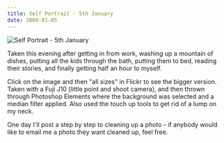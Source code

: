```yaml
---
title: Self Portrait - 5th January
date: 2009-01-05
---
```


![Self Portrait - 5th January](https://source.unsplash.com/hopX_jpVtRM/1600x900)

Taken this evening after getting in from work, washing up a mountain of dishes, putting all the kids through the bath, putting them to bed, reading their stories, and finally getting half an hour to myself.

Click on the image and then "all sizes" in Flickr to see the bigger version. Taken with a Fuji J10 (little point and shoot camera), and then thrown through Photoshop Elements where the background was selected and a median filter applied. Also used the touch up tools to get rid of a lump on my neck.

One day I'll post a step by step to cleaning up a photo - if anybody would like to email me a photo they want cleaned up, feel free.
